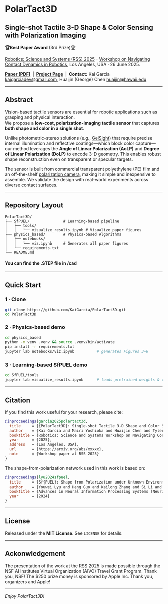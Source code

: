 # PolarTact3D

## Single-shot Tactile 3-D Shape & Color Sensing with Polarization Imaging

**🏆Best Paper Award** (3rd Prize)🏆

[Robotics: Science and Systems (RSS) 2025](https://roboticsconference.org/) - [Workshop on Navigating Contact Dynamics in Robotics](https://sites.google.com/colorado.edu/ws-contact-dynamics/home), Los Angeles, USA · 26 June 2025.

[**Paper (PDF)**](https://arxiv.org/abs/xxxxx) | [**Project Page**](https://polartact3d.github.io) | **Contact:** Kai Garcia <kaigarciadev@gmail.com>, Huaijin (George) Chen <huaijin@hawaii.edu>

---

## Abstract

Vision-based tactile sensors are essential for robotic applications such as grasping and physical interaction.  
We propose a **low-cost, polarization-imaging tactile sensor** that captures **both shape and color in a single shot**.  

Unlike photometric-stereo solutions (e.g., [GelSight](http://gelsight.com/)) that require precise internal illumination and reflective coatings—which block color capture—our method leverages the **Angle of Linear Polarization (AoLP)** and **Degree of Linear Polarization (DoLP)** to encode 3-D geometry. This enables robust shape reconstruction even on transparent or specular targets. 

The sensor is built from commercial transparent polyethylene (PE) film and an off-the-shelf [polarization camera](https://thinklucid.com/product/phoenix-5-mp-imx264/), making it simple and inexpensive to assemble. We validate the design with real-world experiments across diverse contact surfaces.

---

## Repository Layout

```text
PolarTact3D/
├── SfPUEL/               # Learning-based pipeline
│   ├── tools/       
│   │   └── visualize_results.ipynb # Visualize paper figures
├── physics_based/        # Physics-based Algorithms
│   ├── notebooks/
│   │   └── viz.ipynb     # Generates all paper figures
│   └── requirements.txt
└── README.md
```
#### You can find the .STEP file in /cad
---

## Quick Start

### 1 · Clone

```bash
git clone https://github.com/KaiGarcia/PolarTact3D.git
cd PolarTact3D
```

### 2 · Physics-based demo

```bash
cd physics_based
python -m venv .venv && source .venv/bin/activate
pip install -r requirements.txt
jupyter lab notebooks/viz.ipynb          # generates Figures 3–6
```

### 3 · Learning-based SfPUEL demo

```bash
cd SfPUEL/tools
jupyter lab visualize_results.ipynb      # loads pretrained weights & runs on samples
```

---

## Citation
If you find this work useful for your research, please cite:
```bibtex
@inproceedings{garcia2025polartact3d,
  title     = {{PolarTact3D}: Single-shot Tactile 3-D Shape and Color Sensing with Polarization Imaging},
  author    = {Kai Garcia and Mairi Yoshioka and Huaijin Chen and Tyler Ray and Tianlu Wang and Frances Zhu},
  booktitle = {Robotics: Science and Systems Workshop on Navigating Contact Dynamics in Robotics},
  year      = {2025},
  address   = {Los Angeles, USA},
  url       = {https://arxiv.org/abs/xxxxx},
  note      = {Workshop paper at RSS 2025}
}
```
The shape-from-polarization network used in this work is based on:
```bibtex
@inproceedings{lyu2024sfpuel,
  title     = {Sf{PUEL}: Shape from Polarization under Unknown Environment Light},
  author    = {Youwei Lyu and Heng Guo and Kailong Zhang and Si Li and Boxin Shi},
  booktitle = {Advances in Neural Information Processing Systems (NeurIPS)},
  year      = {2024}
}
```

---

## License

Released under the **MIT License**. See `LICENSE` for details.

---

## Ackonwledgement

The presentation of the work at the RSS 2025 is made possible through the NSF AI Institutes Virtual Organization (AIVO) Travel Grant Program. Thank you, NSF! The $250 prize money is sponsored by Apple Inc. Thank you, organizers and Apple!

---

*Enjoy PolarTact3D!*
